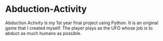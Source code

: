 # Abduction-Activity
Abduction Activity is my 1st year final project using Python. It is an original game that I created myself. The player plays as the UFO whose job is to abduct as much humans as possible.
